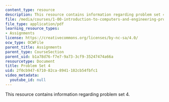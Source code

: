 ```yaml
---
content_type: resource
description: This resource contains information regarding problem set 4.
file: /media/courses/1-00-introduction-to-computers-and-engineering-problem-solving-spring-2012/2f0cb947671082ca8941182cb54fbfc1_MIT1_00S12_PS_4.pdf
file_type: application/pdf
learning_resource_types:
- Assignments
license: https://creativecommons.org/licenses/by-nc-sa/4.0/
ocw_type: OCWFile
parent_title: Assignments
parent_type: CourseSection
parent_uid: b1a78d76-f7e7-9a73-3cf9-35247474a66a
resourcetype: Document
title: Problem Set 4
uid: 2f0cb947-6710-82ca-8941-182cb54fbfc1
video_metadata:
  youtube_id: null
---
```

This resource contains information regarding problem set 4.